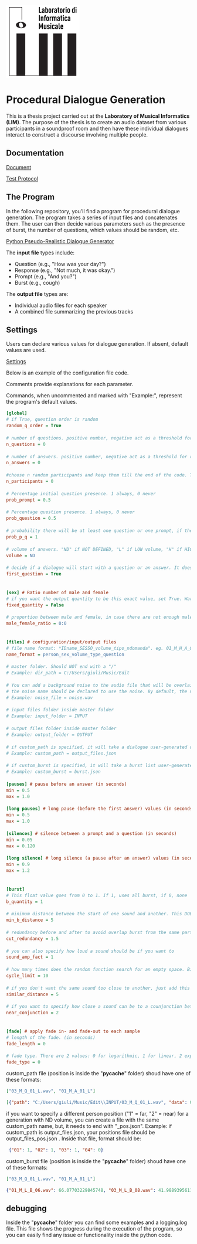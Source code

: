 <img src="/img/LIM.png" alt="drawing" width="200"/>

# Procedural Dialogue Generation

This is a thesis project carried out at the **Laboratory of Musical Informatics (LIM)**. The purpose of the thesis is to create an audio dataset from various participants in a soundproof room and then have these individual dialogues interact to construct a discourse involving multiple people. 

## Documentation
[Document](TESI.MD)

[Test Protocol](PROTOCOLLO.MD)

## The Program

In the following repository, you'll find a program for procedural dialogue generation. The program takes a series of input files and concatenates them. The user can then decide various parameters such as the presence of burst, the number of questions, which values should be random, etc.

[Python Pseudo-Realistic Dialogue Generator](PYGenerator.py)

The **input file** types include:
- Question (e.g., "How was your day?")
- Response (e.g., "Not much, it was okay.")
- Prompt (e.g., "And you?")
- Burst (e.g., cough)

The **output file** types are:
- Individual audio files for each speaker
- A combined file summarizing the previous tracks

## Settings

Users can declare various values for dialogue generation. If absent, default values are used.

[Settings](PYGenerator.cfg)


Below is an example of the configuration file code.

Comments provide explanations for each parameter.

Commands, when uncommented and marked with "Example:", represent the program's default values.

```cfg
[global]
# if True, question order is random
random_q_order = True

# number of questions. positive number, negative act as a threshold for random, 0 is just random QUANTITY
n_questions = 0

# number of answers. positive number, negative act as a threshold for random, 0 is just random
n_answers = 0

#choose n random participants and keep them till the end of the code. THIS iS A BETA FEATURE
n_participants = 0

# Percentage initial question presence. 1 always, 0 never
prob_prompt = 0.5

# Percentage question presence. 1 always, 0 never
prob_question = 0.5

# probability there will be at least one question or one prompt, if there isn't any, add both
prob_p_q = 1

# volume of answers. "ND" if NOT DEFINED, "L" if LOW volume, "H" if HIGH volume
volume = ND

# decide if a dialogue will start with a question or an answer. It doesn't apply to each question, but just the first question
first_question = True


[sex] # Ratio number of male and female 
# if you want the output quantity to be this exact value, set True. Warning: it can cause errors if here are not enough participants in the folder
fixed_quantity = False

# proportion between male and female, in case there are not enough male or female to accomplish this task, the higher number will be reduced
male_female_ratio = 0:0


[files] # configuration/input/output files
# file name format: *IDname_SESSO_volume_tipo_ndomanda". eg. 01_M_H_A_01 The number identifies the position
name_format = person_sex_volume_type_question

# master folder. Should NOT end with a "/"
# Example: dir_path = C:/Users/giuli/Music/Edit

# You can add a background noise to the audio file that will be overlaid. 
# the noise name should be declared to use the noise. By default, the noise is in dir_path
# Example: noise_file = noise.wav

# input files folder inside master folder
# Example: input_folder = INPUT

# output files folder inside master folder
# Example: output_folder = OUTPUT 

# if custom_path is specified, it will take a dialogue user-generated order. See the end for details. The file is always inside the "custom" folder
# Example: custom_path = output_files.json

# if custom_burst is specified, it will take a burst list user-generated. See the end for details. The file is always inside the "custom" folder
# Example: custom_burst = burst.json

[pauses] # pause before an answer (in seconds)
min = 0.5
max = 1.0

[long pauses] # long pause (before the first answer) values (in seconds)
min = 0.5
max = 1.0

[silences] # silence between a prompt and a question (in seconds)
min = 0.05
max = 0.120

[long silence] # long silence (a pause after an answer) values (in seconds)
min = 0.9
max = 1.2


[burst]
# This float value goes from 0 to 1. If 1, uses all burst, if 0, none
b_quantity = 1

# minimum distance between the start of one sound and another. This DOES not consider answers, only burst (in seconds)
min_b_distance = 5

# redundancy before and after to avoid overlap burst from the same participant (in seconds)
cut_redundancy = 1.5

# you can also specify how loud a sound should be if you want to
sound_amp_fact = 1

# how many times does the random function search for an empty space. Bigger values get better results, but a slower code
cycle_limit = 10

# if you don't want the same sound too close to another, just add this variable (in seconds)
similar_distance = 5

# if you want to specify how close a sound can be to a counjunction between two burst. 0 disable this variable
near_conjunction = 2


[fade] # apply fade in- and fade-out to each sample
# length of the fade. (in seconds)
fade_length = 0

# fade type. There are 2 values: 0 for logarithmic, 1 for linear, 2 exponential 
fade_type = 0
```

custom_path file (position is inside the "__pycache__" folder) shoud have one of these formats:
```json
["03_M_Q_01_L.wav", "01_M_A_01_L"]
```
```json
[{"path": "C:/Users/giuli/Music/Edit\\INPUT/03_M_Q_01_L.wav", "data": 0, "name": "03_M_Q_01_L", "person": "03", "duplicated": false}, {"path": "C:/Users/giuli/Music/Edit\\INPUT/01_M_A_01_L.wav", "data": 0, "name": "01_M_A_01_L", "person": "01", "duplicated": false}]
```

if you want to specify a different person position ("1" = far, "2" = near) for a generation with ND volume, you can create a file with the same custom_path name, but, it needs to end with "_pos.json".
Example: if custom_path is output_files.json, your positions file should be output_files_pos.json .
Inside that file, format should be:
```json
 {"01": 1, "02": 1, "03": 1, "04": 0}
```

custom_burst file (position is inside the "__pycache__" folder) shoud have one of these formats:
```json
["03_M_Q_01_L.wav", "01_M_A_01_L"]
```
```json
{"01_M_L_B_06.wav": 66.07703229845748, "03_M_L_B_08.wav": 41.9889395611619}
```

## debugging
Inside the "__pycache__" folder you can find some examples and a logging.log file. This file shows the progress during the execution of the program, so you can easily find any issue or functionality inside the python code.